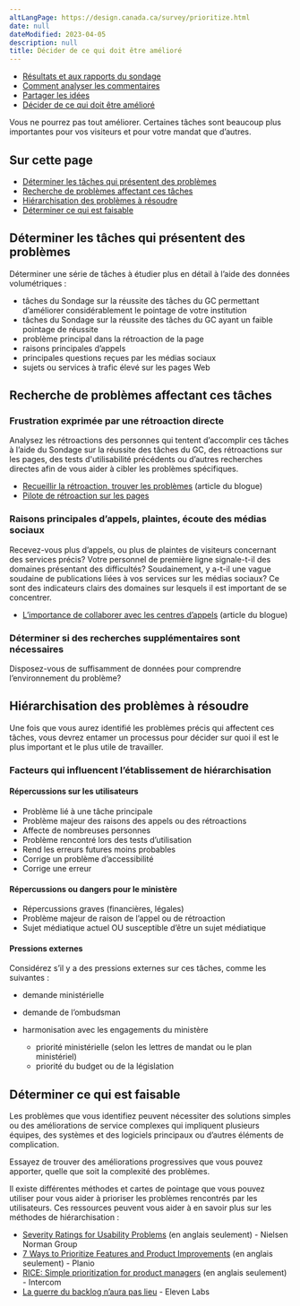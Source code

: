 ```yaml
---
altLangPage: https://design.canada.ca/survey/prioritize.html
date: null
dateModified: 2023-04-05
description: null
title: Décider de ce qui doit être amélioré
---
```


<div class="gc-stp-stp">
    <div class="row">
        <ul class="toc lst-spcd col-md-12">
            <li class="col-md-4 col-sm-6"><a class="list-group-item" href="acceder-resultats.html">Résultats et aux rapports du sondage</a></li>
            <li class="col-md-4 col-sm-6"><a class="list-group-item" href="commentaires.html">Comment analyser les commentaires</a></li>
            <li class="col-md-4 col-sm-6"><a class="list-group-item" href="partager.html">Partager les idées</a></li>
            <li class="col-md-4 col-sm-6"><a class="list-group-item active" href="decider.html">Décider de ce qui doit être amélioré</a></li>
        </ul>
    </div>
</div>

Vous ne pourrez pas tout améliorer. Certaines tâches sont beaucoup plus importantes pour vos visiteurs et pour votre mandat que d’autres.

## Sur cette page

* [Déterminer les tâches qui présentent des problèmes](#déterminer-les-tâches-qui-présentent-des-problèmes)
* [Recherche de problèmes affectant ces tâches](#recherche-de-problèmes-affectant-ces-tâches)
* [Hiérarchisation des problèmes à résoudre](#hiérarchisation-des-problèmes-à-résoudre)
* [Déterminer ce qui est faisable](#déterminer-ce-qui-est-faisable)

## Déterminer les tâches qui présentent des problèmes

Déterminer une série de tâches à étudier plus en détail à l’aide des données volumétriques&nbsp;:

* tâches du Sondage sur la réussite des tâches du GC permettant d’améliorer considérablement le pointage de votre institution
* tâches du Sondage sur la réussite des tâches du GC ayant un faible pointage de réussite
* problème principal dans la rétroaction de la page
* raisons principales d’appels
* principales questions reçues par les médias sociaux
* sujets ou services à trafic élevé sur les pages Web

## Recherche de problèmes affectant ces tâches

### Frustration exprimée par une rétroaction directe

Analysez les rétroactions des personnes qui tentent d’accomplir ces tâches à l’aide du Sondage sur la réussite des tâches du GC, des rétroactions sur les pages, des tests d'utilisabilité précédents ou d’autres recherches directes afin de vous aider à cibler les problèmes spécifiques.

* [Recueillir la rétroaction, trouver les problèmes](https://blog.canada.ca/2020/10/09/collect-feedback) (article du blogue)
* [Pilote de rétroaction sur les pages](https://conception.canada.ca/amelioration-continue/mesure/retroaction.html)

### Raisons principales d’appels, plaintes, écoute des médias sociaux

Recevez-vous plus d’appels, ou plus de plaintes de visiteurs concernant des services précis? Votre personnel de première ligne signale-t-il des domaines présentant des difficultés? Soudainement, y a-t-il une vague soudaine de publications liées à vos services sur les médias sociaux? Ce sont des indicateurs clairs des domaines sur lesquels il est important de se concentrer.

* [L’importance de collaborer avec les centres d’appels](https://blogue.canada.ca/2021/03/01/collaborer-avec-centres-appels.html) (article du blogue)

### Déterminer si des recherches supplémentaires sont nécessaires

Disposez-vous de suffisamment de données pour comprendre l’environnement du problème?

## Hiérarchisation des problèmes à résoudre

Une fois que vous aurez identifié les problèmes précis qui affectent ces tâches, vous devrez entamer un processus pour décider sur quoi il est le plus important et le plus utile de travailler.

### Facteurs qui influencent l’établissement de hiérarchisation

#### Répercussions sur les utilisateurs

* Problème lié à une tâche principale
* Problème majeur des raisons des appels ou des rétroactions
* Affecte de nombreuses personnes
* Problème rencontré lors des tests d’utilisation
* Rend les erreurs futures moins probables
* Corrige un problème d’accessibilité
* Corrige une erreur

#### Répercussions ou dangers pour le ministère

* Répercussions graves (financières, légales)
* Problème majeur de raison de l’appel ou de rétroaction
* Sujet médiatique actuel OU susceptible d’être un sujet médiatique

#### Pressions externes

Considérez s’il y a des pressions externes sur ces tâches, comme les suivantes&nbsp;:

* demande ministérielle
* demande de l’ombudsman
* harmonisation avec les engagements du ministère

  * priorité ministérielle (selon les lettres de mandat ou le plan ministériel)
  * priorité du budget ou de la législation

## Déterminer ce qui est faisable

Les problèmes que vous identifiez peuvent nécessiter des solutions simples ou des améliorations de service complexes qui impliquent plusieurs équipes, des systèmes et des logiciels principaux ou d’autres éléments de complication.

Essayez de trouver des améliorations progressives que vous pouvez apporter, quelle que soit la complexité des problèmes.

Il existe différentes méthodes et cartes de pointage que vous pouvez utiliser pour vous aider à prioriser les problèmes rencontrés par les utilisateurs. Ces ressources peuvent vous aider à en savoir plus sur les méthodes de hiérarchisation&nbsp;:

* [Severity Ratings for Usability Problems](https://www.nngroup.com/articles/how-to-rate-the-severity-of-usability-problems/) (en anglais seulement) - Nielsen Norman Group
* [7 Ways to Prioritize Features and Product Improvements](https://plan.io/blog/feature-prioritization/) (en anglais seulement) - Planio
* [RICE: Simple prioritization for product managers](https://www.intercom.com/blog/rice-simple-prioritization-for-product-managers/) (en anglais seulement) - Intercom
* [La guerre du backlog n’aura pas lieu](https://blog.eleven-labs.com/fr/la-guerre-du-backlog-n-aura-pas-lieu-part-II/) \- Eleven Labs
